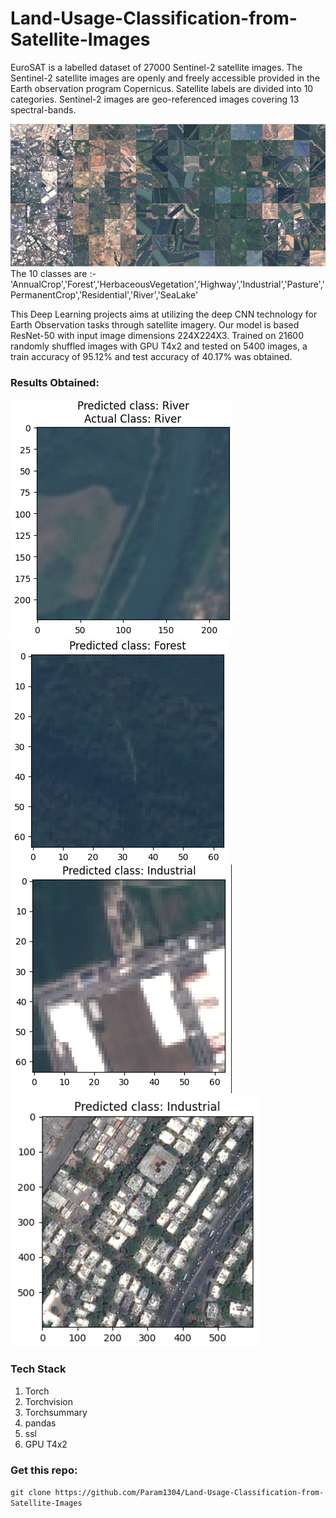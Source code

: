 #      Land-Usage-Classification-from-Satellite-Images

EuroSAT is a labelled dataset of 27000 Sentinel-2 satellite images. The Sentinel-2 satellite images are openly and freely accessible provided in the Earth observation program Copernicus. Satellite labels are divided into 10 categories. Sentinel-2 images are geo-referenced images covering 13 spectral-bands. 

![overview](https://github.com/Param1304/Land-Usage-Classification-from-Satellite-Images/blob/main/EuroSat/eurosat_overview_small.jpg?raw=True) 
The 10 classes are :-
'AnnualCrop','Forest','HerbaceousVegetation','Highway','Industrial','Pasture','PermanentCrop','Residential','River','SeaLake'

This Deep Learning projects aims at utilizing the deep CNN technology for Earth Observation tasks through satellite imagery. Our model is based ResNet-50 with input image dimensions 224X224X3. Trained on 21600 randomly shuffled images with GPU T4x2 and tested on 5400 images, a train accuracy of 95.12% and test accuracy of 40.17% was obtained. 

### Results Obtained:
![r1](https://github.com/Param1304/Land-Usage-Classification-from-Satellite-Images/blob/main/Results/Screenshot%20from%202024-03-11%2018-39-41.png?raw=True)
![](https://github.com/Param1304/Land-Usage-Classification-from-Satellite-Images/blob/main/Results/Screenshot%20from%202024-03-11%2018-41-38.png?raw=True)
![](https://github.com/Param1304/Land-Usage-Classification-from-Satellite-Images/blob/main/Results/Screenshot%20from%202024-03-11%2018-42-19.png?raw=True)
![](https://github.com/Param1304/Land-Usage-Classification-from-Satellite-Images/blob/main/Results/Screenshot%20from%202024-03-16%2001-06-09.png?raw=True)

### Tech Stack
1. Torch 
2. Torchvision
3. Torchsummary
4. pandas
5. ssl
6. GPU T4x2 


### Get this repo: 

```git clone https://github.com/Param1304/Land-Usage-Classification-from-Satellite-Images```

